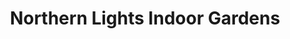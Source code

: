 ---
title: "Northern Lights Indoor Gardens"
url: /sitka/northern-lights-indoor-gardens/
shop: cannabis
---